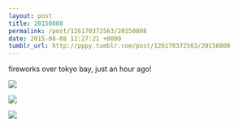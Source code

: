 ```yaml
---
layout: post
title: 20150808
permalink: /post/126170372563/20150808
date: 2015-08-08 12:27:21 +0000
tumblr_url: http://pppy.tumblr.com/post/126170372563/20150808
---
```


fireworks over tokyo bay, just an hour ago!

[![](http://puu.sh/jtRz5/4843cb3111.jpg)](http://puu.sh/jtRz5/4843cb3111.jpg)

[![](http://puu.sh/jtRN5/5b66e7b8b1.jpg)](http://puu.sh/jtRN5/5b66e7b8b1.jpg)

[![](http://puu.sh/jtRKP/ecde66c9f5.jpg)](http://puu.sh/jtRKP/ecde66c9f5.jpg)